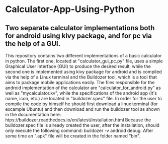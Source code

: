 # Calculator-App-Using-Python
## Two separate calculator implementations both for android using kivy package, and for pc via the help of a GUI.

This repository contains two different implementations of a basic calculator in python. The first one, located at "calculator_gui_pc.py" file, uses a simple Graphical User Interface (GUI) to produce the desired result, while the second one is implemented using kivy package for android and is compiled via the help of a Linux terminal and the Buildozer tool, which is a tool that aims to package mobile applications easily. The files responsible for the android implementation of the calculator are "calculator_for_android.py" as well as "mycalculator.kv", while the specifications of the android app (it's name, icon, etc.) are located in "buildozer.spec" file. In order for the user to compile the code by himself he should first download a linux terminal (for excample Ubuntu) and then download and run the buildozer tool as shown in the documentation here: htps://buildozer.readthedocs.io/en/latest/installation.html
Because the buildozer.spec file is already created the user, after the installation, should only execute the following command: 
buildozer -v android debug. After some time an ".apk" file will be created in the folder named "bin". 

